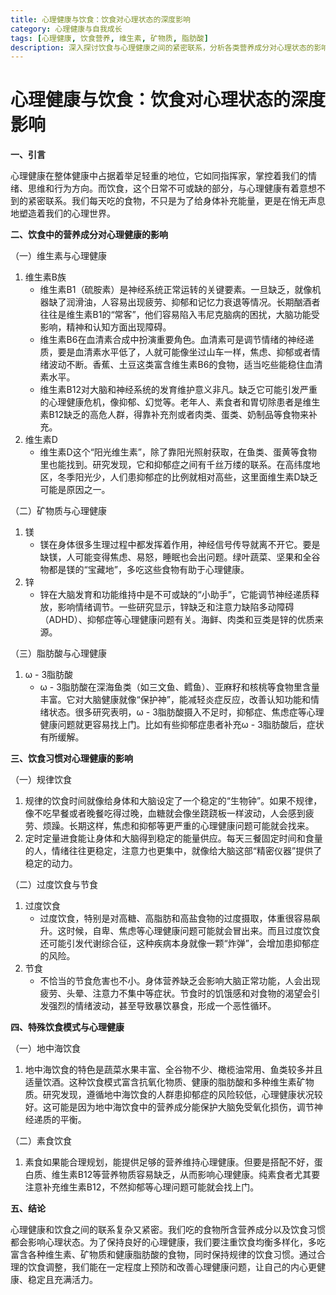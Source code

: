 ```yaml
---
title: 心理健康与饮食：饮食对心理状态的深度影响
category: 心理健康与自我成长
tags: [心理健康, 饮食营养, 维生素, 矿物质, 脂肪酸]
description: 深入探讨饮食与心理健康之间的紧密联系，分析各类营养成分对心理状态的影响，以及不同饮食习惯和特殊饮食模式如何作用于心理健康，为通过饮食维护心理健康提供指导。
---
```


# 心理健康与饮食：饮食对心理状态的深度影响

**一、引言**

心理健康在整体健康中占据着举足轻重的地位，它如同指挥家，掌控着我们的情绪、思维和行为方向。而饮食，这个日常不可或缺的部分，与心理健康有着意想不到的紧密联系。我们每天吃的食物，不只是为了给身体补充能量，更是在悄无声息地塑造着我们的心理世界。

**二、饮食中的营养成分对心理健康的影响**

（一）维生素与心理健康
1. 维生素B族
   - 维生素B1（硫胺素）是神经系统正常运转的关键要素。一旦缺乏，就像机器缺了润滑油，人容易出现疲劳、抑郁和记忆力衰退等情况。长期酗酒者往往是维生素B1的“常客”，他们容易陷入韦尼克脑病的困扰，大脑功能受影响，精神和认知方面出现障碍。
   - 维生素B6在血清素合成中扮演重要角色。血清素可是调节情绪的神经递质，要是血清素水平低了，人就可能像坐过山车一样，焦虑、抑郁或者情绪波动不断。香蕉、土豆这类富含维生素B6的食物，适当吃些能稳住血清素水平。
   - 维生素B12对大脑和神经系统的发育维护意义非凡。缺乏它可能引发严重的心理健康危机，像抑郁、幻觉等。老年人、素食者和胃切除患者是维生素B12缺乏的高危人群，得靠补充剂或者肉类、蛋类、奶制品等食物来补充。
2. 维生素D
   - 维生素D这个“阳光维生素”，除了靠阳光照射获取，在鱼类、蛋黄等食物里也能找到。研究发现，它和抑郁症之间有千丝万缕的联系。在高纬度地区，冬季阳光少，人们患抑郁症的比例就相对高些，这里面维生素D缺乏可能是原因之一。

（二）矿物质与心理健康
1. 镁
   - 镁在身体很多生理过程中都发挥着作用，神经信号传导就离不开它。要是缺镁，人可能变得焦虑、易怒，睡眠也会出问题。绿叶蔬菜、坚果和全谷物都是镁的“宝藏地”，多吃这些食物有助于心理健康。
2. 锌
   - 锌在大脑发育和功能维持中是不可或缺的“小助手”，它能调节神经递质释放，影响情绪调节。一些研究显示，锌缺乏和注意力缺陷多动障碍（ADHD）、抑郁症等心理健康问题有关。海鲜、肉类和豆类是锌的优质来源。

（三）脂肪酸与心理健康
1. ω - 3脂肪酸
   - ω - 3脂肪酸在深海鱼类（如三文鱼、鳕鱼）、亚麻籽和核桃等食物里含量丰富。它对大脑健康就像“保护神”，能减轻炎症反应，改善认知功能和情绪状态。很多研究表明，ω - 3脂肪酸摄入不足时，抑郁症、焦虑症等心理健康问题就更容易找上门。比如有些抑郁症患者补充ω - 3脂肪酸后，症状有所缓解。

**三、饮食习惯对心理健康的影响**

（一）规律饮食
1. 规律的饮食时间就像给身体和大脑设定了一个稳定的“生物钟”。如果不规律，像不吃早餐或者晚餐吃得过晚，血糖就会像坐跷跷板一样波动，人会感到疲劳、烦躁。长期这样，焦虑和抑郁等更严重的心理健康问题可能就会找来。
2. 定时定量进食能让身体和大脑得到稳定的能量供应。每天三餐固定时间和食量的人，情绪往往更稳定，注意力也更集中，就像给大脑这部“精密仪器”提供了稳定的动力。

（二）过度饮食与节食
1. 过度饮食
   - 过度饮食，特别是对高糖、高脂肪和高盐食物的过度摄取，体重很容易飙升。这时候，自卑、焦虑等心理健康问题可能就会冒出来。而且过度饮食还可能引发代谢综合征，这种疾病本身就像一颗“炸弹”，会增加患抑郁症的风险。
2. 节食
   - 不恰当的节食危害也不小。身体营养缺乏会影响大脑正常功能，人会出现疲劳、头晕、注意力不集中等症状。节食时的饥饿感和对食物的渴望会引发强烈的情绪波动，甚至导致暴饮暴食，形成一个恶性循环。

**四、特殊饮食模式与心理健康**

（一）地中海饮食
1. 地中海饮食的特色是蔬菜水果丰富、全谷物不少、橄榄油常用、鱼类较多并且适量饮酒。这种饮食模式富含抗氧化物质、健康的脂肪酸和多种维生素矿物质。研究发现，遵循地中海饮食的人群患抑郁症的风险较低，心理健康状况较好。这可能是因为地中海饮食中的营养成分能保护大脑免受氧化损伤，调节神经递质的平衡。

（二）素食饮食
1. 素食如果能合理规划，能提供足够的营养维持心理健康。但要是搭配不好，蛋白质、维生素B12等营养物质容易缺乏，从而影响心理健康。纯素食者尤其要注意补充维生素B12，不然抑郁等心理问题可能就会找上门。

**五、结论**

心理健康和饮食之间的联系复杂又紧密。我们吃的食物所含营养成分以及饮食习惯都会影响心理状态。为了保持良好的心理健康，我们要注重饮食均衡多样化，多吃富含各种维生素、矿物质和健康脂肪酸的食物，同时保持规律的饮食习惯。通过合理的饮食调整，我们能在一定程度上预防和改善心理健康问题，让自己的内心更健康、稳定且充满活力。